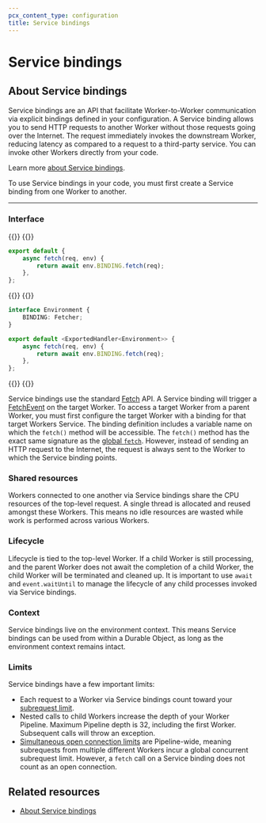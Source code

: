 ```yaml
---
pcx_content_type: configuration
title: Service bindings
---
```


# Service bindings

## About Service bindings

Service bindings are an API that facilitate Worker-to-Worker communication via explicit bindings defined in your configuration. A Service binding allows you to send HTTP requests to another Worker without those requests going over the Internet. The request immediately invokes the downstream Worker, reducing latency as compared to a request to a third-party service. You can invoke other Workers directly from your code.

Learn more [about Service bindings](/workers/platform/bindings/about-service-bindings/).

To use Service bindings in your code, you must first create a Service binding from one Worker to another.

---

### Interface

{{<tabs labels="js/esm | js/esm">}}
{{<tab label="js/esm"  default="true">}}
```js
export default {
	async fetch(req, env) {
		return await env.BINDING.fetch(req);
	},
};
```
{{</tab>}}
{{<tab label="ts/esm">}}
```ts
interface Environment {
	BINDING: Fetcher;
}

export default <ExportedHandler<Environment>> {
	async fetch(req, env) {
		return await env.BINDING.fetch(req);
	},
};
```
{{</tab>}}
{{</tabs>}}

Service bindings use the standard [Fetch](/workers/runtime-apis/fetch/) API. A Service binding will trigger a [FetchEvent](../../runtime-apis/fetch-event) on the target Worker. To access a target Worker from a parent Worker, you must first configure the target Worker with a binding for that target Workers Service. The binding definition includes a variable name on which the `fetch()` method will be accessible. The `fetch()` method has the exact same signature as the [global `fetch`](/workers/runtime-apis/fetch/). However, instead of sending an HTTP request to the Internet, the request is always sent to the Worker to which the Service binding points.

### Shared resources

Workers connected to one another via Service bindings share the CPU resources of the top-level request. A single thread is allocated and reused amongst these Workers. This means no idle resources are wasted while work is performed across various Workers.

### Lifecycle

Lifecycle is tied to the top-level Worker. If a child Worker is still processing, and the parent Worker does not await the completion of a child Worker, the child Worker will be terminated and cleaned up. It is important to use `await` and `event.waitUntil` to manage the lifecycle of any child processes invoked via Service bindings.

### Context

Service bindings live on the environment context. This means Service bindings can be used from within a Durable Object, as long as the environment context remains intact.

### Limits

Service bindings have a few important limits:

* Each request to a Worker via Service bindings count toward your [subrequest limit](/workers/platform/limits/#subrequests).
* Nested calls to child Workers increase the depth of your Worker Pipeline. Maximum Pipeline depth is 32, including the first Worker. Subsequent calls will throw an exception.
* [Simultaneous open connection limits](/workers/platform/limits/#simultaneous-open-connections) are Pipeline-wide, meaning subrequests from multiple different Workers incur a global concurrent subrequest limit. However, a `fetch` call on a Service binding does not count as an open connection.

## Related resources
- [About Service bindings](/workers/platform/bindings/about-service-bindings/)
